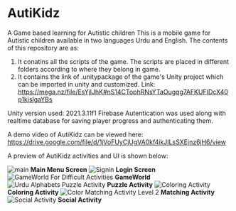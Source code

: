 # AutiKidz
 A Game based learning for Autistic children
 This is a mobile game for Autistic children available in two languages Urdu and English.
 The contents of this repository are as:
 1. It conatins all the scripts of the game. The scripts are placed in different folders according to where they belong in game.
 2. It contains the link of .unitypackage of the game's Unity project which can be imported in unity and customized. Link: https://mega.nz/file/EsYjlJhK#nS14CTophRNsYTaOugqg7AFKUFIDcX40p1kjslgaYBs

Unity version used: 2021.3.11f1
Firebase Autentication was used along with realtime database for saving player progress and authenticating them.

A demo video of AutiKidz can be viewed here: https://drive.google.com/file/d/1jVoFUyCjUgVA0kf4ikJILsSXEjnz6jH6/view

A preview of AutiKidz activities and UI is shown below: 

![main](https://github.com/Yaminah22/AutiKidz/assets/59056513/4b17a6ee-5508-4382-bf10-f042734b67ab)
**Main Menu Screen**
![Signin](https://github.com/Yaminah22/AutiKidz/assets/59056513/20aed680-4957-4192-866d-91fb0c0457cc)
**Login Screen**
![GameWorld For Difficult Activities](https://github.com/Yaminah22/AutiKidz/assets/59056513/57f22422-0cae-456f-a093-43973a899311)
**GameWorld**
![Urdu Alphabets Puzzle Activity](https://github.com/Yaminah22/AutiKidz/assets/59056513/39b8d0d7-4308-4d45-91ea-568d64fce36e)
**Puzzle Activity**
![Coloring Activity](https://github.com/Yaminah22/AutiKidz/assets/59056513/425ca0cb-3b4b-49f9-a75f-34dd55e018ff)
**Coloring Activity**
![Color Matching Activity Level 2](https://github.com/Yaminah22/AutiKidz/assets/59056513/c393e6d0-a61c-4016-87e0-430d449c37f0)
**Matching Activity**
![Social Activity](https://github.com/Yaminah22/AutiKidz/assets/59056513/7bb403ae-ec2e-4f88-9755-b36b5cb7f650)
**Social Activity**

